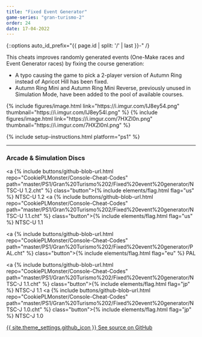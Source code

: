 ```yaml
---
title: "Fixed Event Generator"
game-series: "gran-turismo-2"
order: 24
date: 17-04-2022
---
```


{::options auto_id_prefix="{{ page.id | split: '/' | last }}-" /}

This cheats improves randomly generated events (One-Make races and Event Generator races) by fixing the course generation:
* A typo causing the game to pick a 2-player version of Autumn Ring instead of Apricot Hill has been fixed.
* Autumn Ring Mini and Autumn Ring Mini Reverse, previously unused in Simulation Mode, have been added to the pool of available courses.

<div class="media-container small">
{% include figures/image.html link="https://i.imgur.com/IJ8ey54.png" thumbnail="https://i.imgur.com/IJ8ey54l.png" %}
{% include figures/image.html link="https://i.imgur.com/7HXZl0n.png" thumbnail="https://i.imgur.com/7HXZl0nl.png" %}
</div>

{% include setup-instructions.html platform="ps1" %}

***

### Arcade & Simulation Discs
<a {% include buttons/github-blob-url.html repo="CookiePLMonster/Console-Cheat-Codes" path="master/PS1/Gran%20Turismo%202/Fixed%20event%20generator/NTSC-U 1.2.cht" %} class="button">{% include elements/flag.html flag="us" %} NTSC-U 1.2</a>
<a {% include buttons/github-blob-url.html repo="CookiePLMonster/Console-Cheat-Codes" path="master/PS1/Gran%20Turismo%202/Fixed%20event%20generator/NTSC-U 1.1.cht" %} class="button">{% include elements/flag.html flag="us" %} NTSC-U 1.1</a>

<a {% include buttons/github-blob-url.html repo="CookiePLMonster/Console-Cheat-Codes" path="master/PS1/Gran%20Turismo%202/Fixed%20event%20generator/PAL.cht" %} class="button">{% include elements/flag.html flag="eu" %} PAL</a>

<a {% include buttons/github-blob-url.html repo="CookiePLMonster/Console-Cheat-Codes" path="master/PS1/Gran%20Turismo%202/Fixed%20event%20generator/NTSC-J 1.1.cht" %} class="button">{% include elements/flag.html flag="jp" %} NTSC-J 1.1</a>
<a {% include buttons/github-blob-url.html repo="CookiePLMonster/Console-Cheat-Codes" path="master/PS1/Gran%20Turismo%202/Fixed%20event%20generator/NTSC-J 1.0.cht" %} class="button">{% include elements/flag.html flag="jp" %} NTSC-J 1.0</a>

<a href="https://github.com/CookiePLMonster/Console-Cheat-Codes/blob/master/PS1/Gran%20Turismo%202/Fixed%20event%20generator" class="button github" target="_blank">{{ site.theme_settings.github_icon }} See source on GitHub</a>
